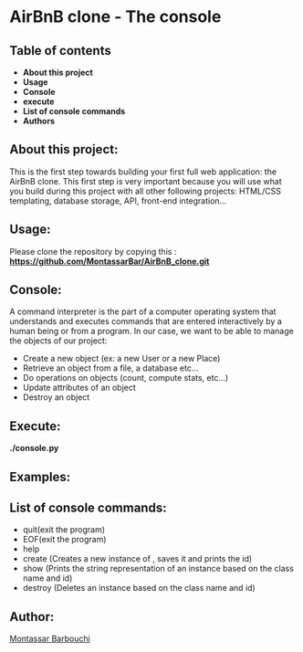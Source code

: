 # AirBnB clone - The console


## Table of contents 
 - **About this project**
 - **Usage**
 - **Console**
 - **execute**
 - **List of console commands**
 - **Authors**


## About this project:
This is the first step towards building your first full web application: the AirBnB clone. This first step is very important because you will use what you build during this project with all other following projects: HTML/CSS templating, database storage, API, front-end integration…

## Usage:
Please clone the repository by copying this :
**https://github.com/MontassarBar/AirBnB_clone.git**

## Console:
A command interpreter is the part of a computer operating system that understands and executes commands that are entered interactively by a human being or from a program. In our case, we want to be able to manage the objects of our project:
 - Create a new object (ex: a new User or a new Place)
 - Retrieve an object from a file, a database etc…
 - Do operations on objects (count, compute stats, etc…)
 - Update attributes of an object
 - Destroy an object

## Execute:
**./console.py**

## Examples:


## List of console commands:
 - quit(exit the program)
 - EOF(exit the program)
 - help
 - create <class>(Creates a new instance of <class>, saves it and prints the id)
 - show <class><id>(Prints the string representation of an instance based on the class name and id)
 - destroy <class><id>(Deletes an instance based on the class name and id)


## Author:
[Montassar Barbouchi](https://github.com/MontassarBar)